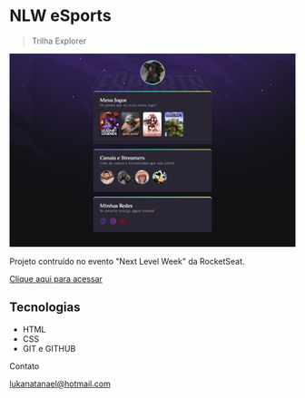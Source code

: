 # NLW eSports
>Trilha Explorer

![preview](./.github/preview.png)

Projeto contruído no evento "Next Level Week" da RocketSeat.

[Clique aqui para acessar](https://luka2777.github.io/nlw-esports-explorer/)

## Tecnologias

- HTML
- CSS
- GIT e GITHUB

Contato

lukanatanael@hotmail.com
